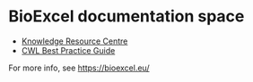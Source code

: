 # BioExcel documentation space

* [Knowledge Resource Centre](https://krc.bioexcel.eu/)
* [CWL Best Practice Guide](/cwl-best-practice-guide)

For more info, see <https://bioexcel.eu/>
